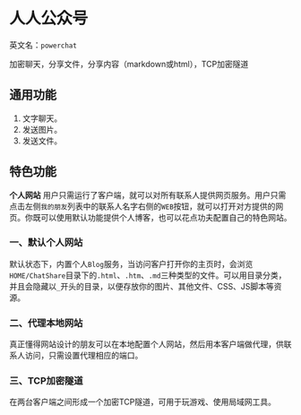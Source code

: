# 人人公众号

英文名：`powerchat`

加密聊天，分享文件，分享内容（markdown或html），TCP加密隧道

## 通用功能

1. 文字聊天。
2. 发送图片。
3. 发送文件。

## 特色功能

**个人网站**
用户只需运行了客户端，就可以对所有联系人提供网页服务。用户只需点击左侧`我的朋友`列表中的联系人名字右侧的`WEB`按钮，就可以打开对方提供的网页。你既可以使用默认功能提供个人博客，也可以花点功夫配置自己的特色网站。

### 一、默认个人网站
默认状态下，内置个人`Blog`服务，当访问客户打开你的主页时，会浏览`HOME/ChatShare`目录下的`.html`、`.htm`、`.md`三种类型的文件。可以用目录分类，并且会隐藏以`_`开头的目录，以便存放你的图片、其他文件、CSS、JS脚本等资源。

### 二、代理本地网站
真正懂得网站设计的朋友可以在本地配置个人网站，然后用本客户端做代理，供联系人访问，只需设置代理相应的端口。

### 三、TCP加密隧道
在两台客户端之间形成一个加密TCP隧道，可用于玩游戏、使用局域网工具。
